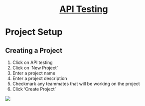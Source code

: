 <h1 style="text-align: center; text-decoration:underline; font-weight: bold;">API Testing</h1>

# Project Setup
## Creating a Project <!-- {docsify-ignore} --> 
1. Click on API testing
1. Click on ‘New Project’
1. Enter a project name
1. Enter a project description 
1. Checkmark any teammates that will be working on the project
1. Click ‘Create Project’ 

<img src="https://dmdug58z0ycm2.cloudfront.net/production/pub-site/images/_apiImgs/Aspose.Words.1a0bb08a-a30f-4674-a26b-60d476b195cd.001.png">